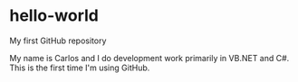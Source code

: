 # hello-world
My first GitHub repository

My name is Carlos and I do development work primarily in VB.NET and C#. This is the first time I'm using GitHub.
